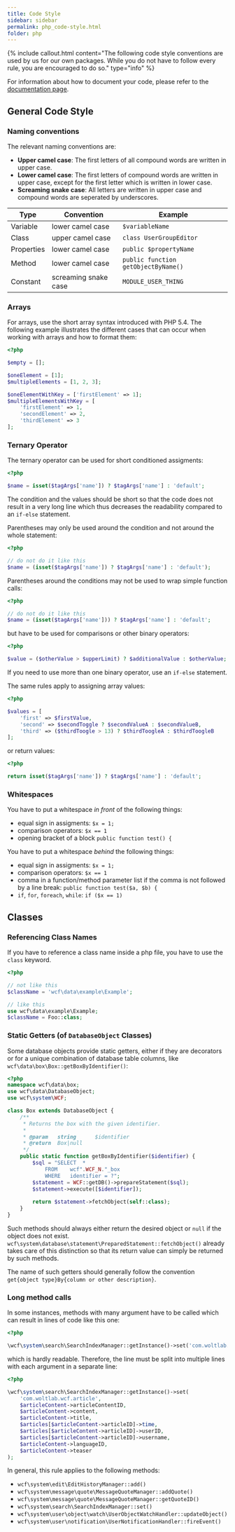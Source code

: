 ```yaml
---
title: Code Style
sidebar: sidebar
permalink: php_code-style.html
folder: php
---
```


{% include callout.html content="The following code style conventions are used by us for our own packages. While you do not have to follow every rule, you are encouraged to do so." type="info" %}

For information about how to document your code, please refer to the [documentation page](php_code-style_documentation.html).


## General Code Style

### Naming conventions

The relevant naming conventions are:

- **Upper camel case**:
  The first letters of all compound words are written in upper case.
- **Lower camel case**:
  The first letters of compound words are written in upper case, except for the first letter which is written in lower case.
- **Screaming snake case**:
  All letters are written in upper case and compound words are seperated by underscores.


| Type | Convention | Example |
|------|------------|---------|
| Variable | lower camel case | `$variableName` |
| Class | upper camel case | `class UserGroupEditor` |
| Properties | lower camel case | `public $propertyName` |
| Method | lower camel case | `public function getObjectByName()` |
| Constant | screaming snake case | `MODULE_USER_THING` |

### Arrays

For arrays, use the short array syntax introduced with PHP 5.4.
The following example illustrates the different cases that can occur when working with arrays and how to format them:

```php
<?php

$empty = [];

$oneElement = [1];
$multipleElements = [1, 2, 3];

$oneElementWithKey = ['firstElement' => 1];
$multipleElementsWithKey = [
	'firstElement' => 1,
	'secondElement' => 2,
	'thirdElement' => 3
];
```

### Ternary Operator

The ternary operator can be used for short conditioned assigments:

```php
<?php

$name = isset($tagArgs['name']) ? $tagArgs['name'] : 'default';
```

The condition and the values should be short so that the code does not result in a very long line which thus decreases the readability compared to an `if-else` statement.

Parentheses may only be used around the condition and not around the whole statement:

```php
<?php

// do not do it like this
$name = (isset($tagArgs['name']) ? $tagArgs['name'] : 'default');
```

Parentheses around the conditions may not be used to wrap simple function calls:

```php
<?php

// do not do it like this
$name = (isset($tagArgs['name'])) ? $tagArgs['name'] : 'default';
```

but have to be used for comparisons or other binary operators:

```php
<?php

$value = ($otherValue > $upperLimit) ? $additionalValue : $otherValue;
``` 

If you need to use more than one binary operator, use an `if-else` statement.

The same rules apply to assigning array values:

```php
<?php

$values = [
	'first' => $firstValue,
	'second' => $secondToggle ? $secondValueA : $secondValueB,
	'third' => ($thirdToogle > 13) ? $thirdToogleA : $thirdToogleB
];
```

or return values:

```php
<?php

return isset($tagArgs['name']) ? $tagArgs['name'] : 'default';
```

### Whitespaces

You have to put a whitespace *in front* of the following things:

- equal sign in assigments: `$x = 1;`
- comparison operators: `$x == 1`
- opening bracket of a block `public function test() {`

You have to put a whitespace *behind* the following things:

- equal sign in assigments: `$x = 1;`
- comparison operators: `$x == 1`
- comma in a function/method parameter list if the comma is not followed by a line break: `public function test($a, $b) {`
- `if`, `for`, `foreach`, `while`: `if ($x == 1)`


## Classes

### Referencing Class Names

If you have to reference a class name inside a php file, you have to use the `class` keyword.

```php
<?php

// not like this
$className = 'wcf\data\example\Example';

// like this
use wcf\data\example\Example;
$className = Foo::class;
```

### Static Getters (of `DatabaseObject` Classes)

Some database objects provide static getters, either if they are decorators or for a unique combination of database table columns, like `wcf\data\box\Box::getBoxByIdentifier()`:

```php
<?php
namespace wcf\data\box;
use wcf\data\DatabaseObject;
use wcf\system\WCF;

class Box extends DatabaseObject { 
	/**
	 * Returns the box with the given identifier.
	 *
	 * @param	string		$identifier
	 * @return	Box|null
	 */
	public static function getBoxByIdentifier($identifier) {
		$sql = "SELECT	*
			FROM	wcf".WCF_N."_box
			WHERE	identifier = ?";
		$statement = WCF::getDB()->prepareStatement($sql);
		$statement->execute([$identifier]);
		
		return $statement->fetchObject(self::class);
	}
}
```

Such methods should always either return the desired object or `null` if the object does not exist.
`wcf\system\database\statement\PreparedStatement::fetchObject()` already takes care of this distinction so that its return value can simply be returned by such methods.

The name of such getters should generally follow the convention `get{object type}By{column or other description}`.

### Long method calls

In some instances, methods with many argument have to be called which can result in lines of code like this one:

```php
<?php

\wcf\system\search\SearchIndexManager::getInstance()->set('com.woltlab.wcf.article', $articleContent->articleContentID, $articleContent->content, $articleContent->title, $articles[$articleContent->articleID]->time, $articles[$articleContent->articleID]->userID, $articles[$articleContent->articleID]->username, $articleContent->languageID, $articleContent->teaser);
```

which is hardly readable.
Therefore, the line must be split into multiple lines with each argument in a separate line:

```php
<?php

\wcf\system\search\SearchIndexManager::getInstance()->set(
	'com.woltlab.wcf.article',
	$articleContent->articleContentID,
	$articleContent->content,
	$articleContent->title,
	$articles[$articleContent->articleID]->time,
	$articles[$articleContent->articleID]->userID,
	$articles[$articleContent->articleID]->username,
	$articleContent->languageID,
	$articleContent->teaser
);
```

In general, this rule applies to the following methods:

- `wcf\system\edit\EditHistoryManager::add()`
- `wcf\system\message\quote\MessageQuoteManager::addQuote()`
- `wcf\system\message\quote\MessageQuoteManager::getQuoteID()`
- `wcf\system\search\SearchIndexManager::set()`
- `wcf\system\user\object\watch\UserObjectWatchHandler::updateObject()`
- `wcf\system\user\notification\UserNotificationHandler::fireEvent()`

